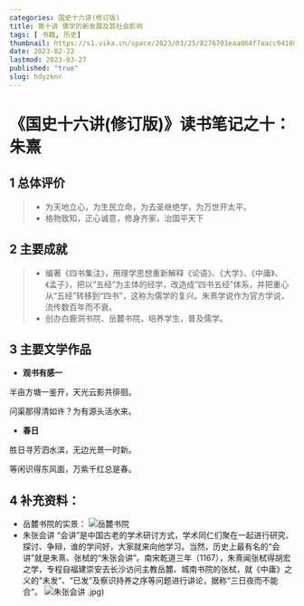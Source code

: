 ```yaml
---
categories: 国史十六讲(修订版)
title: 第十讲 儒学的新发展及其社会影响
tags: [ 书籍, 历史]
thumbnail: https://s1.vika.cn/space/2023/03/25/8276701eaad64f7aacc94108d677d174?attname=%E6%9C%B1%E7%86%B9.jpg
date: 2023-02-22
lastmod: 2023-03-27 
published: "true"
slug: hdyzknr
---
```

# 《国史十六讲(修订版)》读书笔记之十：朱熹
## 1 总体评价
>- 为天地立心，为生民立命，为去圣继绝学，为万世开太平。
>- 格物致知，正心诚意，修身齐家，治国平天下


## 2 主要成就

>- 编著《四书集注》，用理学思想重新解释《论语》、《大学》、《中庸》、《孟子》，把以“五经”为主体的经学，改造成“四书五经”体系，并把重心从“五经”转移到“四书”，这称为儒学的复兴。朱熹学说作为官方学说，流传数百年而不衰。
>- 创办白鹿洞书院、岳麓书院，培养学生，普及儒学。

## 3 主要文学作品

- **观书有感一**

半亩方塘一鉴开，天光云影共徘徊。

问渠那得清如许？为有源头活水来。

- **春日**

胜日寻芳泗水滨，无边光景一时新。

等闲识得东风面，万紫千红总是春。

## 4 补充资料：
- 岳麓书院的实景：
![岳麓书院](https://thumbsnap.com/i/SA6RtCwv.jpg)
- 朱张会讲
“会讲”是中国古老的学术研讨方式，学术同仁们聚在一起进行研究、探讨、争辩，谁的学问好，大家就来向他学习。当然，历史上最有名的“会讲”就是朱熹、张栻的“朱张会讲”。南宋乾道三年（1167），朱熹闻张栻得胡宏之学，专程自福建崇安去长沙访问主教岳麓、城南书院的张栻，就《中庸》之义的“未发”、“已发”及察识持养之序等问题进行讲论，据称“三日夜而不能合”。
![朱张会讲](https://thumbsnap.com/i/kEdWBQQ1.jpg)
.jpg)
